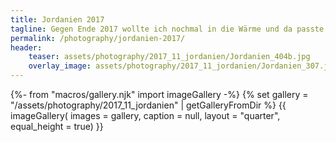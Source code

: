 ```yaml
---
title: Jordanien 2017
tagline: Gegen Ende 2017 wollte ich nochmal in die Wärme und da passte es gut, dass es preiswerte Flüge nach Jordanien gab, denn die Felsenstadt Petra war schon länger auf meiner Liste. Und es war noch beeindruckender als ich es mir vorgestellt hatte.  
permalink: /photography/jordanien-2017/
header:
    teaser: assets/photography/2017_11_jordanien/Jordanien_404b.jpg
    overlay_image: assets/photography/2017_11_jordanien/Jordanien_307.jpg
---
```

{%- from "macros/gallery.njk" import imageGallery -%}
{% set gallery = "/assets/photography/2017_11_jordanien" | getGalleryFromDir %}
{{ imageGallery(
    images = gallery,
    caption = null,
    layout = "quarter",
    equal_height = true) }}